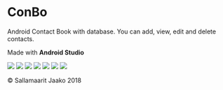 # ConBo

Android Contact Book with database. You can add, view, edit and delete contacts.

Made with <b>Android Studio</b>

![](https://raw.githubusercontent.com/Vertipae/ConBo/master/img/Conbo.png)
![](https://raw.githubusercontent.com/Vertipae/ConBo/master/img/ConBo0.png)
![](https://raw.githubusercontent.com/Vertipae/ConBo/master/img/Conbo1.png)
![](https://raw.githubusercontent.com/Vertipae/ConBo/master/img/Conbo2.png)
![](https://raw.githubusercontent.com/Vertipae/ConBo/master/img/Conbo3.png)
![](https://raw.githubusercontent.com/Vertipae/ConBo/master/img/Conbo4.png)
![](https://raw.githubusercontent.com/Vertipae/ConBo/master/img/Conbo5.png)

© Sallamaarit Jaako 2018

